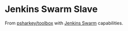 # Jenkins Swarm Slave
From [psharkey/toolbox](https://hub.docker.com/r/psharkey/toolbox/) with [Jenkins Swarm](https://wiki.jenkins-ci.org/display/JENKINS/Swarm+Plugin) capabilities.
